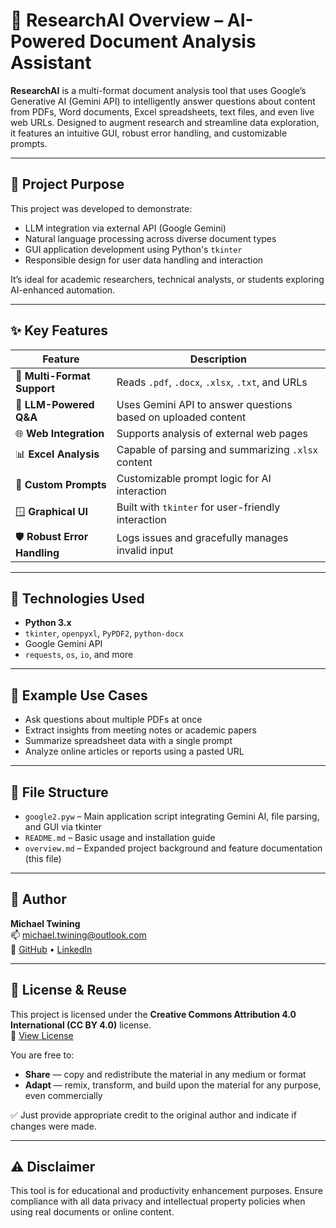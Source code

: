 # 🤖 ResearchAI Overview – AI-Powered Document Analysis Assistant

**ResearchAI** is a multi-format document analysis tool that uses Google’s Generative AI (Gemini API) to intelligently answer questions about content from PDFs, Word documents, Excel spreadsheets, text files, and even live web URLs. Designed to augment research and streamline data exploration, it features an intuitive GUI, robust error handling, and customizable prompts.

---

## 🎯 Project Purpose

This project was developed to demonstrate:
- LLM integration via external API (Google Gemini)
- Natural language processing across diverse document types
- GUI application development using Python's `tkinter`
- Responsible design for user data handling and interaction

It’s ideal for academic researchers, technical analysts, or students exploring AI-enhanced automation.

---

## ✨ Key Features

| Feature | Description |
|--------|-------------|
| 📂 **Multi-Format Support** | Reads `.pdf`, `.docx`, `.xlsx`, `.txt`, and URLs |
| 🧠 **LLM-Powered Q&A** | Uses Gemini API to answer questions based on uploaded content |
| 🌐 **Web Integration** | Supports analysis of external web pages |
| 📊 **Excel Analysis** | Capable of parsing and summarizing `.xlsx` content |
| 💬 **Custom Prompts** | Customizable prompt logic for AI interaction |
| 🪟 **Graphical UI** | Built with `tkinter` for user-friendly interaction |
| 🛡️ **Robust Error Handling** | Logs issues and gracefully manages invalid input |

---

## 🧰 Technologies Used

- **Python 3.x**
- `tkinter`, `openpyxl`, `PyPDF2`, `python-docx`
- Google Gemini API
- `requests`, `os`, `io`, and more

---

## 🧪 Example Use Cases

- Ask questions about multiple PDFs at once  
- Extract insights from meeting notes or academic papers  
- Summarize spreadsheet data with a single prompt  
- Analyze online articles or reports using a pasted URL

---

## 📁 File Structure

- `google2.pyw` – Main application script integrating Gemini AI, file parsing, and GUI via tkinter
- `README.md` – Basic usage and installation guide
- `overview.md` – Expanded project background and feature documentation (this file)

---

## 📎 Author

**Michael Twining**  
📫 michael.twining@outlook.com  
🔗 [GitHub](https://github.com/usrtem) • [LinkedIn](https://linkedin.com/in/michael-twining)

---

## 📄 License & Reuse

This project is licensed under the **Creative Commons Attribution 4.0 International (CC BY 4.0)** license.  
🔗 [View License](https://creativecommons.org/licenses/by/4.0/)

You are free to:
- **Share** — copy and redistribute the material in any medium or format  
- **Adapt** — remix, transform, and build upon the material for any purpose, even commercially  

✅ Just provide appropriate credit to the original author and indicate if changes were made.

---

## ⚠️ Disclaimer

This tool is for educational and productivity enhancement purposes. Ensure compliance with all data privacy and intellectual property policies when using real documents or online content.
